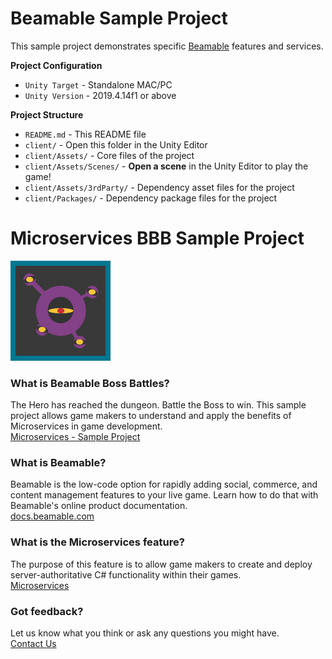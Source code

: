 # Beamable Sample Project

This sample project demonstrates specific [Beamable](https://beamable.com/) features and services.

**Project Configuration**
* `Unity Target` - Standalone MAC/PC
* `Unity Version` - 2019.4.14f1 or above

**Project Structure**
* `README.md` - This README file
* `client/` - Open this folder in the Unity Editor
* `client/Assets/` - Core files of the project
* `client/Assets/Scenes/` - **Open a scene** in the Unity Editor to play the game!
* `client/Assets/3rdParty/` - Dependency asset files for the project
* `client/Packages/` - Dependency package files for the project


# Microservices BBB Sample Project
![Logo](client/Assets/Art/Textures/BBBReadmeImage.png)

### What is Beamable Boss Battles?
The Hero has reached the dungeon. Battle the Boss to win. This sample project allows game makers to understand and apply the benefits of Microservices in game development.
<br>[Microservices - Sample Project](https://docs.beamable.com/docs/microservices-sample-project)

### What is Beamable?
Beamable is the low-code option for rapidly adding social, commerce, and content management features to your live game. Learn how to do that with Beamable's online product documentation.
<br>[docs.beamable.com](https://docs.beamable.com/)

### What is the Microservices feature?
The purpose of this feature is to allow game makers to create and deploy server-authoritative C# functionality within their games.
<br>[Microservices](https://docs.beamable.com/docs/microservices)

### Got feedback?
Let us know what you think or ask any questions you might have.
<br>[Contact Us](https://docs.beamable.com/discuss)
